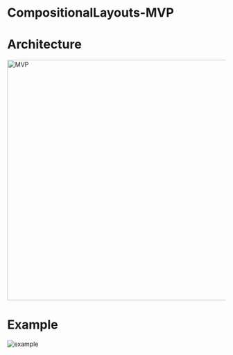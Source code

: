 # CompositionalLayouts-MVP

# Architecture
<img width="555" alt="MVP" src="https://user-images.githubusercontent.com/24838521/110198207-1fe08700-7e94-11eb-8746-043eab79e36c.png">

# Example

![example](https://user-images.githubusercontent.com/24838521/110198219-2e2ea300-7e94-11eb-88cc-137b7f51eb2a.png)
